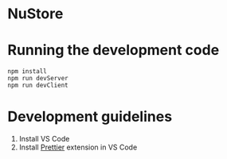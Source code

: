 # NuStore

# Running the development code

    npm install
    npm run devServer
    npm run devClient

# Development guidelines

1. Install VS Code
2. Install [Prettier](https://marketplace.visualstudio.com/items?itemName=esbenp.prettier-vscode) extension in VS Code
